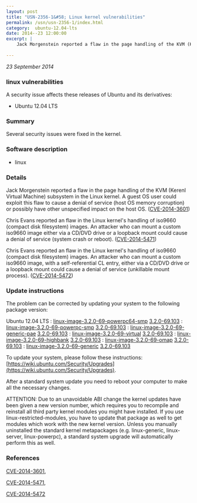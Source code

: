 ```yaml
---
layout: post
title: "USN-2356-1&#58; Linux kernel vulnerabilities"
permalink: /usn/usn-2356-1/index.html
category:  ubuntu-12.04-lts
date: 2014--23 12:00:00
excerpt: |
    Jack Morgenstein reported a flaw in the page handling of the KVM (Kerenl Virtual Machine) subsystem in the Linux kernel. A guest OS user could exploit this flaw to cause a denial of service (host OS memory corruption) or possibly have other unspecified impact on the host OS. ([CVE-2014-3601](http://people.ubuntu.com/~ubuntu-security/cve/CVE-2014-3601))
    
--- 
```

 
 

*23 September 2014*

### linux vulnerabilities

A security issue affects these releases of Ubuntu and its derivatives:

* Ubuntu 12.04 LTS

### Summary

Several security issues were fixed in the kernel. 

### Software description

* linux 

### Details

Jack Morgenstein reported a flaw in the page handling of the KVM (Kerenl Virtual Machine) subsystem in the Linux kernel. A guest OS user could exploit this flaw to cause a denial of service (host OS memory corruption) or possibly have other unspecified impact on the host OS. ([CVE-2014-3601](http://people.ubuntu.com/~ubuntu-security/cve/CVE-2014-3601))

Chris Evans reported an flaw in the Linux kernel&#39;s handling of iso9660 (compact disk filesystem) images. An attacker who can mount a custom iso9660 image either via a CD/DVD drive or a loopback mount could cause a denial of service (system crash or reboot). ([CVE-2014-5471](http://people.ubuntu.com/~ubuntu-security/cve/CVE-2014-5471))

Chris Evans reported an flaw in the Linux kernel&#39;s handling of iso9660 (compact disk filesystem) images. An attacker who can mount a custom iso9660 image, with a self-referential CL entry, either via a CD/DVD drive or a loopback mount could cause a denial of service (unkillable mount process). ([CVE-2014-5472](http://people.ubuntu.com/~ubuntu-security/cve/CVE-2014-5472)) 

### Update instructions

The problem can be corrected by updating your system to the following package version:

Ubuntu 12.04 LTS
 : [linux-image-3.2.0-69-powerpc64-smp](https://launchpad.net/ubuntu/+source/linux) <span> [3.2.0-69.103](https://launchpad.net/ubuntu/+source/linux/3.2.0-69.103) </span> 
 : [linux-image-3.2.0-69-powerpc-smp](https://launchpad.net/ubuntu/+source/linux) <span> [3.2.0-69.103](https://launchpad.net/ubuntu/+source/linux/3.2.0-69.103) </span> 
 : [linux-image-3.2.0-69-generic-pae](https://launchpad.net/ubuntu/+source/linux) <span> [3.2.0-69.103](https://launchpad.net/ubuntu/+source/linux/3.2.0-69.103) </span> 
 : [linux-image-3.2.0-69-virtual](https://launchpad.net/ubuntu/+source/linux) <span> [3.2.0-69.103](https://launchpad.net/ubuntu/+source/linux/3.2.0-69.103) </span> 
 : [linux-image-3.2.0-69-highbank](https://launchpad.net/ubuntu/+source/linux) <span> [3.2.0-69.103](https://launchpad.net/ubuntu/+source/linux/3.2.0-69.103) </span> 
 : [linux-image-3.2.0-69-omap](https://launchpad.net/ubuntu/+source/linux) <span> [3.2.0-69.103](https://launchpad.net/ubuntu/+source/linux/3.2.0-69.103) </span> 
 : [linux-image-3.2.0-69-generic](https://launchpad.net/ubuntu/+source/linux) <span> [3.2.0-69.103](https://launchpad.net/ubuntu/+source/linux/3.2.0-69.103) </span> 

To update your system, please follow these instructions: [https://wiki.ubuntu.com/Security/Upgrades](https://wiki.ubuntu.com/Security/Upgrades).

After a standard system update you need to reboot your computer to make all the necessary changes.

ATTENTION: Due to an unavoidable ABI change the kernel updates have been given a new version number, which requires you to recompile and reinstall all third party kernel modules you might have installed. If you use linux-restricted-modules, you have to update that package as well to get modules which work with the new kernel version. Unless you manually uninstalled the standard kernel metapackages (e.g. linux-generic, linux-server, linux-powerpc), a standard system upgrade will automatically perform this as well. 

### References

 
 [CVE-2014-3601](http://people.ubuntu.com/~ubuntu-security/cve/CVE-2014-3601), 

 [CVE-2014-5471](http://people.ubuntu.com/~ubuntu-security/cve/CVE-2014-5471), 

 [CVE-2014-5472](http://people.ubuntu.com/~ubuntu-security/cve/CVE-2014-5472)
 


